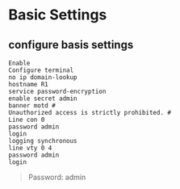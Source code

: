 # Basic Settings

## configure basis settings

```text
Enable
Configure terminal
no ip domain-lookup
hostname R1
service password-encryption
enable secret admin
banner motd #
Unauthorized access is strictly prohibited. #
Line con 0
password admin
login
logging synchronous
line vty 0 4
password admin
login
```

> Password: admin

